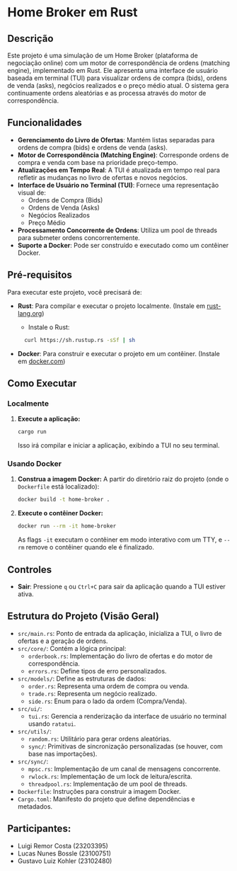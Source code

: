 # Home Broker em Rust

## Descrição

Este projeto é uma simulação de um Home Broker (plataforma de negociação online) com um motor de correspondência de ordens (matching engine), implementado em Rust. Ele apresenta uma interface de usuário baseada em terminal (TUI) para visualizar ordens de compra (bids), ordens de venda (asks), negócios realizados e o preço médio atual. O sistema gera continuamente ordens aleatórias e as processa através do motor de correspondência.

## Funcionalidades

- **Gerenciamento do Livro de Ofertas**: Mantém listas separadas para ordens de compra (bids) e ordens de venda (asks).
- **Motor de Correspondência (Matching Engine)**: Corresponde ordens de compra e venda com base na prioridade preço-tempo.
- **Atualizações em Tempo Real**: A TUI é atualizada em tempo real para refletir as mudanças no livro de ofertas e novos negócios.
- **Interface de Usuário no Terminal (TUI)**: Fornece uma representação visual de:
  - Ordens de Compra (Bids)
  - Ordens de Venda (Asks)
  - Negócios Realizados
  - Preço Médio
- **Processamento Concorrente de Ordens**: Utiliza um pool de threads para submeter ordens concorrentemente.
- **Suporte a Docker**: Pode ser construído e executado como um contêiner Docker.

## Pré-requisitos

Para executar este projeto, você precisará de:

- **Rust**: Para compilar e executar o projeto localmente. (Instale em [rust-lang.org](https://www.rust-lang.org/tools/install))

  - Instale o Rust:

  ```bash
    curl https://sh.rustup.rs -sSf | sh
  ```

- **Docker**: Para construir e executar o projeto em um contêiner. (Instale em [docker.com](https://www.docker.com/get-started))

## Como Executar

### Localmente

1.  **Execute a aplicação:**
    ```bash
    cargo run
    ```
    Isso irá compilar e iniciar a aplicação, exibindo a TUI no seu terminal.

### Usando Docker

1.  **Construa a imagem Docker:**
    A partir do diretório raiz do projeto (onde o `Dockerfile` está localizado):

    ```bash
    docker build -t home-broker .
    ```

2.  **Execute o contêiner Docker:**
    ```bash
    docker run --rm -it home-broker
    ```
    As flags `-it` executam o contêiner em modo interativo com um TTY, e `--rm` remove o contêiner quando ele é finalizado.

## Controles

- **Sair**: Pressione `q` ou `Ctrl+C` para sair da aplicação quando a TUI estiver ativa.

## Estrutura do Projeto (Visão Geral)

- `src/main.rs`: Ponto de entrada da aplicação, inicializa a TUI, o livro de ofertas e a geração de ordens.
- `src/core/`: Contém a lógica principal:
  - `orderbook.rs`: Implementação do livro de ofertas e do motor de correspondência.
  - `errors.rs`: Define tipos de erro personalizados.
- `src/models/`: Define as estruturas de dados:
  - `order.rs`: Representa uma ordem de compra ou venda.
  - `trade.rs`: Representa um negócio realizado.
  - `side.rs`: Enum para o lado da ordem (Compra/Venda).
- `src/ui/`:
  - `tui.rs`: Gerencia a renderização da interface de usuário no terminal usando `ratatui`.
- `src/utils/`:
  - `random.rs`: Utilitário para gerar ordens aleatórias.
  - `sync/`: Primitivas de sincronização personalizadas (se houver, com base nas importações).
- `src/sync/`:
  - `mpsc.rs`: Implementação de um canal de mensagens concorrente.
  - `rwlock.rs`: Implementação de um lock de leitura/escrita.
  - `threadpool.rs`: Implementação de um pool de threads.
- `Dockerfile`: Instruções para construir a imagem Docker.
- `Cargo.toml`: Manifesto do projeto que define dependências e metadados.

## Participantes:

- Luigi Remor Costa (23203395)
- Lucas Nunes Bossle (23100751)
- Gustavo Luiz Kohler (23102480)
